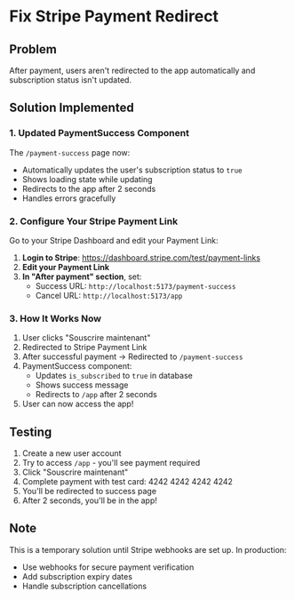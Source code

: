 # Fix Stripe Payment Redirect

## Problem
After payment, users aren't redirected to the app automatically and subscription status isn't updated.

## Solution Implemented

### 1. Updated PaymentSuccess Component
The `/payment-success` page now:
- Automatically updates the user's subscription status to `true`
- Shows loading state while updating
- Redirects to the app after 2 seconds
- Handles errors gracefully

### 2. Configure Your Stripe Payment Link

Go to your Stripe Dashboard and edit your Payment Link:

1. **Login to Stripe**: https://dashboard.stripe.com/test/payment-links
2. **Edit your Payment Link**
3. **In "After payment" section**, set:
   - Success URL: `http://localhost:5173/payment-success`
   - Cancel URL: `http://localhost:5173/app`

### 3. How It Works Now

1. User clicks "Souscrire maintenant"
2. Redirected to Stripe Payment Link
3. After successful payment → Redirected to `/payment-success`
4. PaymentSuccess component:
   - Updates `is_subscribed` to `true` in database
   - Shows success message
   - Redirects to `/app` after 2 seconds
5. User can now access the app!

## Testing

1. Create a new user account
2. Try to access `/app` - you'll see payment required
3. Click "Souscrire maintenant"
4. Complete payment with test card: 4242 4242 4242 4242
5. You'll be redirected to success page
6. After 2 seconds, you'll be in the app!

## Note

This is a temporary solution until Stripe webhooks are set up. In production:
- Use webhooks for secure payment verification
- Add subscription expiry dates
- Handle subscription cancellations